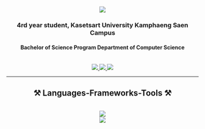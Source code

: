 
<h1 align="center">
    <img src="https://readme-typing-svg.herokuapp.com/?font=Righteous&size=35&center=true&vCenter=true&width=500&height=70&duration=4000&lines=Hi+There!+👋;+I'm+Pasin+Sangjun!;" />
</h1>

<h3 align="center">4rd year student, Kasetsart University Kamphaeng Saen Campus</h3>
<h4 align="center">Bachelor of Science Program Department of Computer Science</h4>

<br/>

<div align="center"> 
  <a href="mailto:pasinsangjun@gmail.com">
    <img src="https://img.shields.io/badge/Gmail-D14836?style=for-the-badge&logo=gmail&logoColor=white" />
  </a>
  <a href="https://www.linkedin.com/in/pasin-s-8091a02a7/" target="_blank">
    <img src="https://img.shields.io/badge/LinkedIn-0077B5?style=for-the-badge&logo=linkedin&logoColor=white" target="_blank" />
  </a>
  <a href="https://n0z3i.github.io/Portfolio/" target="_blank">
     <img src="https://img.shields.io/badge/Portfolio-FF5722?style=for-the-badge&logo=todoist&logoColor=white" target="_blank" />
  </a>
</div>

 <hr/>

<h2 align="center">⚒️ Languages-Frameworks-Tools ⚒️</h2>
<br/>
<div align="center">
    <img src="https://skillicons.dev/icons?i=c,cs,cpp,java,js,html,css,py,react,mysql,nodejs,expressjs" /><br>
    <img src="https://skillicons.dev/icons?i=vscode,visualstudio,matlab,androidstudio,figma,git,gitlab,docker,capcut" /><br>

</div>

<br/>

